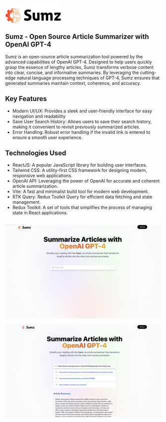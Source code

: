![Image Alt Text](src/assets/logo.svg)

## Sumz - Open Source Article Summarizer with OpenAI GPT-4
Sumz is an open-source article summarization tool powered by the advanced capabilities of OpenAI GPT-4. Designed to help users quickly grasp the essence of lengthy articles, Sumz transforms verbose content into clear, concise, and informative summaries. By leveraging the cutting-edge natural language processing techniques of GPT-4, Sumz ensures that generated summaries maintain context, coherence, and accuracy.

## Key Features
- Modern UI/UX: Provides a sleek and user-friendly interface for easy navigation and readability
- Save User Search History: Allows users to save their search history, making it convenient to revisit previously summarized articles.
- Error Handling: Robust error handling if the invalid link is entered to ensure a smooth user experience.

## Technologies Used
- ReactJS: A popular JavaScript library for building user interfaces.
- Tailwind CSS: A utility-first CSS framework for designing modern, responsive web applications.
- OpenAI API: Leveraging the power of OpenAI for accurate and coherent article summarization.
- Vite: A fast and minimalist build tool for modern web development.
- RTK Query: Redux Toolkit Query for efficient data fetching and state management.
- Redux Toolkit: A set of tools that simplifies the process of managing state in React applications.

##

![Image Alt Text](src/assets/intro.png)

![Image Alt Text](src/assets/article.png)


